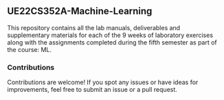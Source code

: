 ## UE22CS352A-Machine-Learning

This repository contains all the lab manuals, deliverables and supplementary materials for each of the 9 weeks of laboratory exercises along with the assignments completed during the fifth semester as part of the course: ML.

### Contributions

Contributions are welcome! If you spot any issues or have ideas for improvements, feel free to submit an issue or a pull request.
